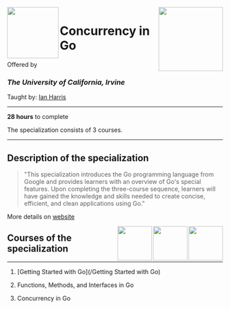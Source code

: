 <a href="https://www.coursera.org/specializations/google-golang">
<img src="/img/Programming%20with%20Google%20Go%20Specialization%20logo.avif" width="150" height="150" align="right">
</a>

<img src="https://upload.wikimedia.org/wikipedia/commons/8/8f/University_of_California%2C_Irvine_logo.svg" width="120" height="120" align="left">

# Concurrency in Go

Offered by 
### *The University of California, Irvine*

Taught by: [Ian Harris](https://www.coursera.org/instructor/ianharris)

---

**28 hours** to complete

The specialization consists of 3 courses. 

---

## Description of the specialization

>"This specialization introduces the Go programming language from Google and provides learners with an overview of Go's special features. Upon completing the three-course sequence, learners will have gained the knowledge and skills needed to create concise, efficient, and clean applications using Go."

More details on [website](https://www.coursera.org/specializations/google-golang)

<img src="/img/Concurrency_in_Go_logo.avif" width="80" height="80" align="right"> 
<img src="/img/Functions,%20Methods,%20and%20Interfaces%20in%20Go%20logo.avif" width="80" height="80" align="right"> 
<img src="/img/Getting%20Started%20with%20Go%20logo.avif" width="80" height="80" align="right"> 

## Courses of the specialization

---

1. [Getting Started with Go](/Getting Started with Go)

2. Functions, Methods, and Interfaces in Go

3. Concurrency in Go
